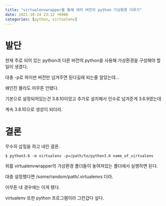 ```yaml
---
title: "virtualenvwrapper를 통해 여러 버전의 python 가상환경 다루기"
date: 2021-10-24 23:12 +0900
categories: [python, virtualenv]
---
```


# 발단

현재 주로 되어 있는 python과 다른 버전의 python을 사용해 가상환경을 구성해야 할 일이 생겼다.

대충 -p로 파이썬 버전만 넘겨주면 된다길래 되는줄 알았는데...

왜인진 몰라도 아무튼 안됐다.

기본으로 설정되어있는건 3.8.10이었고 추가로 설치해서 인수로 넘겨준게 3.6.9였는데

계속 3.8.10으로 생성이 되더라.

# 결론

무수히 삽질을 하고 내린 결론.

```
$ python3.6 -m virtualenv -p=/path/to/python3.6 name_of_virtualenv
```

위를 virtualenvwrapper의 가상환경 폴더들이 놓여져있는 폴더에서 실행하면 된다.

대충 설정했다면 /some/random/path/.virtualenvs 더라.

아무튼 내 경우에는 이게 됐다.

virtualenv 또한 python 프로그램이라 그런갑다 싶다.
